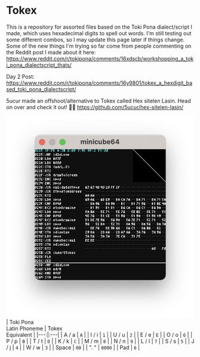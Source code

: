 # Tokex
This is a repository for assorted files based on the Toki Pona dialect/script I made, which uses hexadecimal digits to spell out words.  I'm still testing out some different combos, so I may update this page later if things change.  Some of the new things I'm trying so far come from people commenting on the Reddit post I made about it here: https://www.reddit.com/r/tokipona/comments/16xdscb/workshopping_a_toki_pona_dialectscript_thats/

Day 2 Post: https://www.reddit.com/r/tokipona/comments/16y9801/tokex_a_hexdigit_based_toki_pona_dialectscript/

5ucur made an offshoot/alternative to Tokex called Hex sitelen Lasin.  Head on over and check it out! 👍🏻 https://github.com/5ucur/hex-sitelen-lasin/

![image](https://github.com/AbbyRead/Tokex/blob/c15dd30cc2e2f21eb22cd17ee8af7b8fdc93fada/Tokex%20in%20Minicube64.png)
| Toki Pona<br>Latin Phoneme | Tokex<br>Equivalent |
|---:|:---|
| A / a | `A` |
| I / i | `1` |
| U / u | `2` |
| E / e | `E` |
| O / o | `6` |
| P / p | `B` |
| T / t | `D` |
| K / k | `C` |
| M / m | `8` |
| N / n | `9` |
| L / l | `7` |
| S / s | `5` |
| J / j | `4` |
| W / w | `3` |
| Space | `00` |
| ". " | `0000` |
| Pad | `6` |
